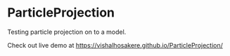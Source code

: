 # ParticleProjection

Testing particle projection on to a model.


Check out live demo at https://vishalhosakere.github.io/ParticleProjection/
